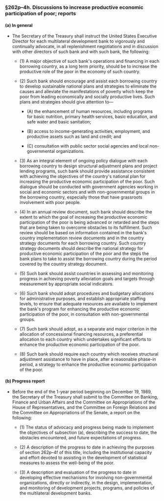 ### §262p–4h. Discussions to increase productive economic participation of poor; reports
#### (a) In general
* The Secretary of the Treasury shall instruct the United States Executive Director for each multilateral development bank to vigorously and continually advocate, in all replenishment negotiations and in discussion with other directors of such bank and with such bank, the following:

  * (1) A major objective of such bank's operations and financing in each borrowing country, as a long term priority, should be to increase the productive role of the poor in the economy of such country.

  * (2) Such bank should encourage and assist each borrowing country to develop sustainable national plans and strategies to eliminate the causes and alleviate the manifestations of poverty which keep the poor from leading economically and socially productive lives. Such plans and strategies should give attention to—

    * (A) the enhancement of human resources, including programs for basic nutrition, primary health services, basic education, and safe water and basic sanitation;

    * (B) access to income-generating activities, employment, and productive assets such as land and credit; and

    * (C) consultation with public sector social agencies and local non-governmental organizations.


  * (3) As an integral element of ongoing policy dialogue with each borrowing country to design structural adjustment plans and project lending programs, such bank should provide assistance consistent with achieving the objectives of the country's national plan for increasing the productive economic participation of the poor. Such dialogue should be conducted with government agencies working in social and economic sectors and with non-governmental groups in the borrowing country, especially those that have grassroots involvement with poor people.

  * (4) In an annual review document, such bank should describe the extent to which the goal of increasing the productive economic participation of the poor is being advanced or retarded and the steps that are being taken to overcome obstacles to its fulfillment. Such review should be based on information contained in the bank's country implementation review documents and in the country strategy documents for each borrowing country. Such country strategy documents should describe the national strategy for productive economic participation of the poor and the steps the bank plans to take to assist the borrowing country during the period covered by the country strategy document.

  * (5) Such bank should assist countries in assessing and monitoring progress in achieving poverty alleviation goals and targets through measurement by appropriate social indicators.

  * (6) Such bank should adopt procedures and budgetary allocations for administrative purposes, and establish appropriate staffing levels, to ensure that adequate resources are available to implement the bank's program for enhancing the productive economic participation of the poor, in consultation with non-governmental groups.

  * (7) Such bank should adopt, as a separate and major criterion in the allocation of concessional financing resources, a preferential allocation to each country which undertakes significant efforts to enhance the productive economic participation of the poor.

  * (8) Such bank should require each country which receives structural adjustment assistance to have in place, after a reasonable phase-in period, a strategy to enhance the productive economic participation of the poor.

#### (b) Progress report
* Before the end of the 1-year period beginning on December 19, 1989, the Secretary of the Treasury shall submit to the Committee on Banking, Finance and Urban Affairs and the Committee on Appropriations of the House of Representatives, and the Committee on Foreign Relations and the Committee on Appropriations of the Senate, a report on the following:

  * (1) The status of advocacy and progress being made to implement the objectives of subsection (a), describing the success to date, the obstacles encountered, and future expectations of progress.

  * (2) A description of the progress to date in achieving the purposes of section 262p–4f of this title, including the institutional capacity and effort devoted to assisting in the development of statistical measures to assess the well-being of the poor.

  * (3) A description and evaluation of the progress to date in developing effective mechanisms for involving non-governmental organizations, directly or indirectly, in the design, implementation, and monitoring of development projects, programs, and policies of the multilateral development banks.